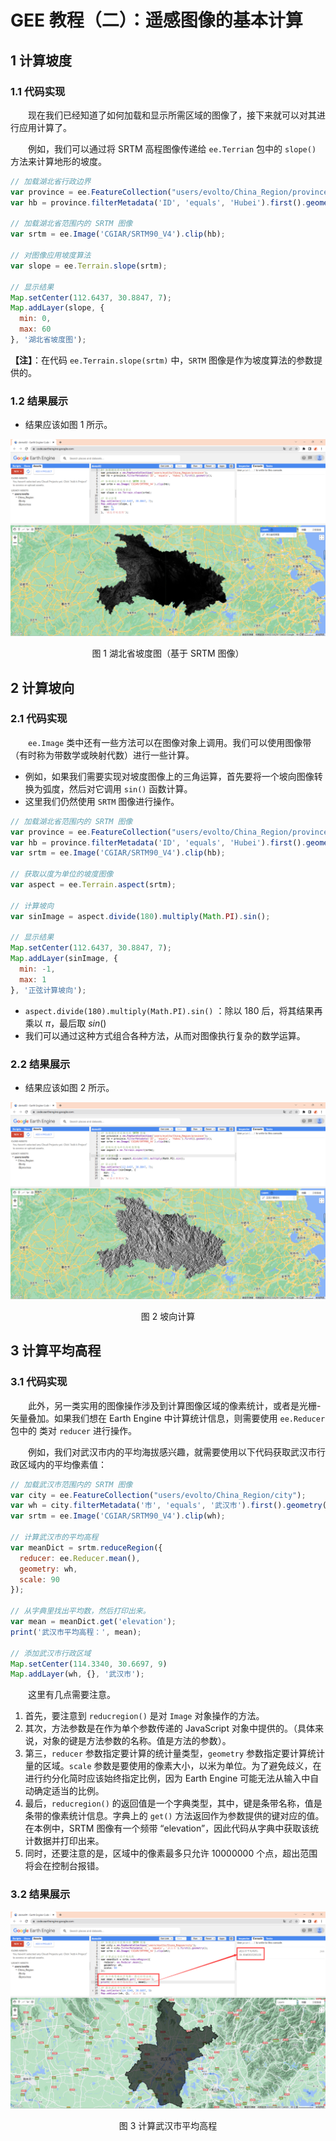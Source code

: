 # GEE 教程（二）：遥感图像的基本计算



## 1 计算坡度

### 1.1 代码实现

&emsp;&emsp;现在我们已经知道了如何加载和显示所需区域的图像了，接下来就可以对其进行应用计算了。

&emsp;&emsp;例如，我们可以通过将 SRTM 高程图像传递给 `ee.Terrian` 包中的 `slope()` 方法来计算地形的坡度。

```js
// 加载湖北省行政边界
var province = ee.FeatureCollection("users/evolto/China_Region/province");
var hb = province.filterMetadata('ID', 'equals', 'Hubei').first().geometry();

// 加载湖北省范围内的 SRTM 图像
var srtm = ee.Image('CGIAR/SRTM90_V4').clip(hb);

// 对图像应用坡度算法
var slope = ee.Terrain.slope(srtm);

// 显示结果
Map.setCenter(112.6437, 30.8847, 7);
Map.addLayer(slope, {
  min: 0,
  max: 60
}, '湖北省坡度图');
```

**【注】**：在代码 `ee.Terrain.slope(srtm)` 中，`SRTM` 图像是作为坡度算法的参数提供的。

### 1.2 结果展示

- 结果应该如图 1 所示。

![image-20221110212707404](img/image-20221110212707404.png)

<center> 图 1 湖北省坡度图（基于 SRTM 图像）</center>



## 2 计算坡向

### 2.1 代码实现

&emsp;&emsp;`ee.Image` 类中还有一些方法可以在图像对象上调用。我们可以使用图像带（有时称为带数学或映射代数）进行一些计算。

- 例如，如果我们需要实现对坡度图像上的三角运算，首先要将一个坡向图像转换为弧度，然后对它调用 `sin()` 函数计算。
- 这里我们仍然使用 `SRTM` 图像进行操作。

```js
// 加载湖北省范围内的 SRTM 图像
var province = ee.FeatureCollection("users/evolto/China_Region/province");
var hb = province.filterMetadata('ID', 'equals', 'Hubei').first().geometry();
var srtm = ee.Image('CGIAR/SRTM90_V4').clip(hb);

// 获取以度为单位的坡度图像
var aspect = ee.Terrain.aspect(srtm);

// 计算坡向
var sinImage = aspect.divide(180).multiply(Math.PI).sin();

// 显示结果
Map.setCenter(112.6437, 30.8847, 7);
Map.addLayer(sinImage, {
  min: -1,
  max: 1
}, '正弦计算坡向');
```

-  `aspect.divide(180).multiply(Math.PI).sin()` ：除以 $180$ 后，将其结果再乘以 $π$，最后取 $sin()$
- 我们可以通过这种方式组合各种方法，从而对图像执行复杂的数学运算。

### 2.2 结果展示

- 结果应该如图 2 所示。

![image-20221110212640324](img/image-20221110212640324.png)

<center>图 2 坡向计算</center>



## 3 计算平均高程

### 3.1 代码实现

&emsp;&emsp;此外，另一类实用的图像操作涉及到计算图像区域的像素统计，或者是光栅-矢量叠加。如果我们想在 Earth Engine 中计算统计信息，则需要使用 `ee.Reducer` 包中的 类对 `reducer` 进行操作。

&emsp;&emsp;例如，我们对武汉市内的平均海拔感兴趣，就需要使用以下代码获取武汉市行政区域内的平均像素值：

```js
// 加载武汉市范围内的 SRTM 图像
var city = ee.FeatureCollection("users/evolto/China_Region/city");
var wh = city.filterMetadata('市', 'equals', '武汉市').first().geometry();
var srtm = ee.Image('CGIAR/SRTM90_V4').clip(wh);

// 计算武汉市的平均高程
var meanDict = srtm.reduceRegion({
  reducer: ee.Reducer.mean(),
  geometry: wh,
  scale: 90
});

// 从字典里找出平均数，然后打印出来。
var mean = meanDict.get('elevation');
print('武汉市平均高程：', mean);

// 添加武汉市行政区域
Map.setCenter(114.3340, 30.6697, 9)
Map.addLayer(wh, {}, '武汉市');
```

&emsp;&emsp;这里有几点需要注意。

1. 首先，要注意到 `reducregion()` 是对 `Image` 对象操作的方法。
2. 其次，方法参数是在作为单个参数传递的 JavaScript 对象中提供的。（具体来说，对象的键是方法参数的名称。值是方法的参数）。
3. 第三，`reducer` 参数指定要计算的统计量类型，`geometry` 参数指定要计算统计量的区域。`scale` 参数是要使用的像素大小，以米为单位。为了避免歧义，在进行约分化简时应该始终指定比例，因为 Earth Engine 可能无法从输入中自动确定适当的比例。
4. 最后，`reducregion()` 的返回值是一个字典类型，其中，键是条带名称，值是条带的像素统计信息。字典上的 `get()` 方法返回作为参数提供的键对应的值。在本例中，SRTM 图像有一个频带 “elevation”，因此代码从字典中获取该统计数据并打印出来。
5. 同时，还要注意的是，区域中的像素最多只允许 10000000 个点，超出范围将会在控制台报错。

### 3.2 结果展示

![image-20221110211717473](img/image-20221110211717473.png)

<center>图 3 计算武汉市平均高程</center>